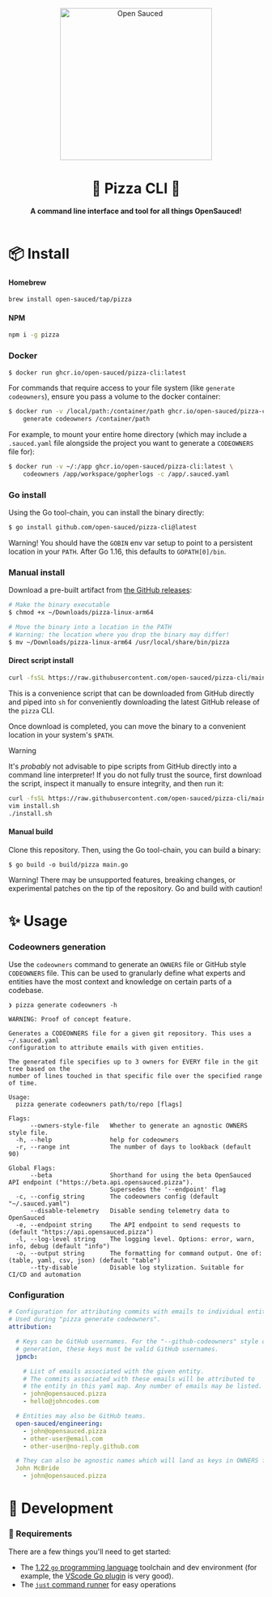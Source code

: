 <div align="center">
  <br>
  <img alt="Open Sauced" src="https://i.ibb.co/7jPXt0Z/logo1-92f1a87f.png" width="300px">
  <h1>🍕 Pizza CLI 🍕</h1>
  <strong>A command line interface and tool for all things OpenSauced!</strong>
  <br>
</div>
<br>

# 📦 Install

#### Homebrew

```sh
brew install open-sauced/tap/pizza
```

#### NPM

```sh
npm i -g pizza
```

### Docker

```sh
$ docker run ghcr.io/open-sauced/pizza-cli:latest
```

For commands that require access to your file system (like `generate codeowners`), ensure
you pass a volume to the docker container:

```sh
$ docker run -v /local/path:/container/path ghcr.io/open-sauced/pizza-cli:latest \
    generate codeowners /container/path
```

For example, to mount your entire home directory (which may include a `.sauced.yaml` file
alongside the project you want to generate a `CODEOWNERS` file for):

```sh
$ docker run -v ~/:/app ghcr.io/open-sauced/pizza-cli:latest \
    codeowners /app/workspace/gopherlogs -c /app/.sauced.yaml
```

### Go install

Using the Go tool-chain, you can install the binary directly:

```sh
$ go install github.com/open-sauced/pizza-cli@latest
```

Warning! You should have the `GOBIN` env var setup to point to a persistent
location in your `PATH`. After Go 1.16, this defaults to `GOPATH[0]/bin`.

### Manual install

Download a pre-built artifact from [the GitHub releases](https://github.com/open-sauced/pizza-cli/releases):

```sh
# Make the binary executable
$ chmod +x ~/Downloads/pizza-linux-arm64

# Move the binary into a location in the PATH
# Warning: the location where you drop the binary may differ!
$ mv ~/Downloads/pizza-linux-arm64 /usr/local/share/bin/pizza
```

#### Direct script install

```sh
curl -fsSL https://raw.githubusercontent.com/open-sauced/pizza-cli/main/install.sh | sh
```

This is a convenience script that can be downloaded from GitHub directly and
piped into `sh` for conveniently downloading the latest GitHub release of the
`pizza` CLI.

Once download is completed, you can move the binary to a convenient location in
your system's `$PATH`.

> [!WARNING]
> It's _probably_ not advisable to pipe scripts from GitHub directly into
> a command line interpreter! If you do not fully trust the source, first
> download the script, inspect it manually to ensure integrity, and then
> run it:
> ```sh
> curl -fsSL https://raw.githubusercontent.com/open-sauced/pizza-cli/main/install.sh > install.sh
> vim install.sh
> ./install.sh
> ```

#### Manual build

Clone this repository. Then, using the Go tool-chain, you can build a binary:

```
$ go build -o build/pizza main.go
```

Warning! There may be unsupported features, breaking changes, or experimental
patches on the tip of the repository. Go and build with caution!

# ✨ Usage

### Codeowners generation

Use the `codeowners` command to generate an `OWNERS` file or GitHub style `CODEOWNERS` file.
This can be used to granularly define what experts and entities have the
most context and knowledge on certain parts of a codebase.

```
❯ pizza generate codeowners -h

WARNING: Proof of concept feature.

Generates a CODEOWNERS file for a given git repository. This uses a ~/.sauced.yaml
configuration to attribute emails with given entities.

The generated file specifies up to 3 owners for EVERY file in the git tree based on the
number of lines touched in that specific file over the specified range of time.

Usage:
  pizza generate codeowners path/to/repo [flags]

Flags:
      --owners-style-file   Whether to generate an agnostic OWNERS style file.
  -h, --help                help for codeowners
  -r, --range int           The number of days to lookback (default 90)

Global Flags:
      --beta                Shorthand for using the beta OpenSauced API endpoint ("https://beta.api.opensauced.pizza").
                            Supersedes the '--endpoint' flag
  -c, --config string       The codeowners config (default "~/.sauced.yaml")
      --disable-telemetry   Disable sending telemetry data to OpenSauced
  -e, --endpoint string     The API endpoint to send requests to (default "https://api.opensauced.pizza")
  -l, --log-level string    The logging level. Options: error, warn, info, debug (default "info")
  -o, --output string       The formatting for command output. One of: (table, yaml, csv, json) (default "table")
      --tty-disable         Disable log stylization. Suitable for CI/CD and automation
```

### Configuration

```yaml
# Configuration for attributing commits with emails to individual entities.
# Used during "pizza generate codeowners".
attribution:

  # Keys can be GitHub usernames. For the "--github-codeowners" style codeowners
  # generation, these keys must be valid GitHub usernames.
  jpmcb:

    # List of emails associated with the given entity.
    # The commits associated with these emails will be attributed to
    # the entity in this yaml map. Any number of emails may be listed.
    - john@opensauced.pizza
    - hello@johncodes.com

  # Entities may also be GitHub teams.
  open-sauced/engineering:
    - john@opensauced.pizza
    - other-user@email.com
    - other-user@no-reply.github.com

  # They can also be agnostic names which will land as keys in OWNERS files
  John McBride
    - john@opensauced.pizza
```

# 🚜 Development

### 🔨 Requirements

There are a few things you'll need to get started:

- The [1.22 `go` programming language](https://go.dev/doc/install) toolchain and dev environment (for example, the [VScode Go plugin](https://code.visualstudio.com/docs/languages/go) is very good).
- The [`just` command runner](https://github.com/casey/just) for easy operations
